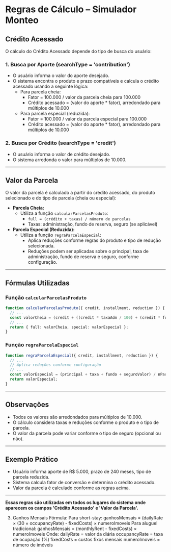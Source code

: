 # Regras de Cálculo – Simulador Monteo

## Crédito Acessado

O cálculo do Crédito Acessado depende do tipo de busca do usuário:

### 1. Busca por Aporte (searchType = 'contribution')
- O usuário informa o valor do aporte desejado.
- O sistema encontra o produto e prazo compatíveis e calcula o crédito acessado usando a seguinte lógica:
  - Para parcela cheia:
    - Fator = 100.000 / valor da parcela cheia para 100.000
    - Crédito acessado = (valor do aporte * fator), arredondado para múltiplos de 10.000
  - Para parcela especial (reduzida):
    - Fator = 100.000 / valor da parcela especial para 100.000
    - Crédito acessado = (valor do aporte * fator), arredondado para múltiplos de 10.000

### 2. Busca por Crédito (searchType = 'credit')
- O usuário informa o valor de crédito desejado.
- O sistema arredonda o valor para múltiplos de 10.000.

---

## Valor da Parcela

O valor da parcela é calculado a partir do crédito acessado, do produto selecionado e do tipo de parcela (cheia ou especial):

- **Parcela Cheia:**
  - Utiliza a função `calcularParcelasProduto`:
    - `full = (crédito + taxas) / número de parcelas`
    - Taxas: administração, fundo de reserva, seguro (se aplicável)
- **Parcela Especial (Reduzida):**
  - Utiliza a função `regraParcelaEspecial`:
    - Aplica reduções conforme regras do produto e tipo de redução selecionada.
    - Reduções podem ser aplicadas sobre o principal, taxa de administração, fundo de reserva e seguro, conforme configuração.

---

## Fórmulas Utilizadas

### Função `calcularParcelasProduto`
```ts
function calcularParcelasProduto({ credit, installment, reduction }) {
  // ...
  const valorCheia = (credit + ((credit * taxaAdm / 100) + (credit * fundoReserva / 100) + (credit * seguro / 100))) / nParcelas;
  // ...
  return { full: valorCheia, special: valorEspecial };
}
```

### Função `regraParcelaEspecial`
```ts
function regraParcelaEspecial({ credit, installment, reduction }) {
  // ...
  // Aplica reduções conforme configuração
  // ...
  const valorEspecial = (principal + taxa + fundo + seguroValor) / nParcelas;
  return valorEspecial;
}
```

---

## Observações
- Todos os valores são arredondados para múltiplos de 10.000.
- O cálculo considera taxas e reduções conforme o produto e o tipo de parcela.
- O valor da parcela pode variar conforme o tipo de seguro (opcional ou não).

---

## Exemplo Prático
- Usuário informa aporte de R$ 5.000, prazo de 240 meses, tipo de parcela reduzida.
- Sistema calcula fator de conversão e determina o crédito acessado.
- Valor da parcela é calculado conforme as regras acima.

---

**Essas regras são utilizadas em todos os lugares do sistema onde aparecem os campos 'Crédito Acessado' e 'Valor da Parcela'.** 

3. Ganhos Mensais
Fórmula:
Para short-stay:
ganhosMensais = (dailyRate × (30 × occupancyRate) - fixedCosts) × numeroImoveis
Para aluguel tradicional:
ganhosMensais = (monthlyRent - fixedCosts) × numeroImoveis
Onde:
dailyRate = valor da diária
occupancyRate = taxa de ocupação (%)
fixedCosts = custos fixos mensais
numeroImoveis = número de imóveis 